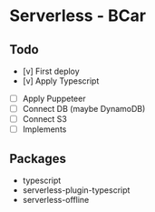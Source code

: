 # Serverless - BCar

## Todo
- [v] First deploy
- [v] Apply Typescript
- [ ] Apply Puppeteer
- [ ] Connect DB (maybe DynamoDB)
- [ ] Connect S3
- [ ] Implements

## Packages
- typescript
- serverless-plugin-typescript
- serverless-offline